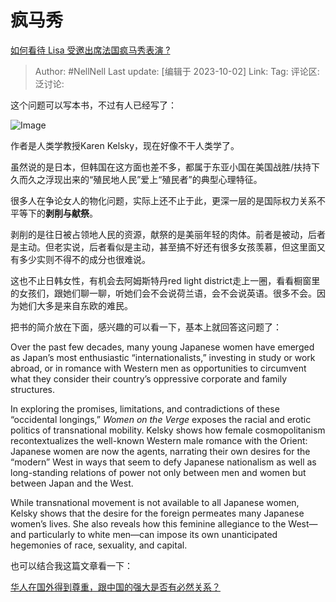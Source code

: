 # 疯马秀

[如何看待 Lisa 受邀出席法国疯马秀表演 ?](https://www.zhihu.com/question/620893298/answer/3233759055)

> Author: #NellNell
> Last update: [编辑于 2023-10-02]
> Link:
> Tag:
> 评论区:
> 泛讨论:

这个问题可以写本书，不过有人已经写了：

![Image](https://picx.zhimg.com/50/v2-04b219b08d776e796d417194e10784ba_720w.jpg?source=1940ef5c)

作者是人类学教授Karen Kelsky，现在好像不干人类学了。

虽然说的是日本，但韩国在这方面也差不多，都属于东亚小国在美国战胜/扶持下久而久之浮现出来的“殖民地人民”爱上“殖民者”的典型心理特征。

很多人在争论女人的物化问题，实际上还不止于此，更深一层的是国际权力关系不平等下的**剥削与献祭**。

剥削的是往日被占领地人民的资源，献祭的是美丽年轻的肉体。前者是被动，后者是主动。但老实说，后者看似是主动，甚至搞不好还有很多女孩羡慕，但这里面又有多少实则不得不的成分也很难说。

这也不止日韩女性，有机会去阿姆斯特丹red light district走上一圈，看看橱窗里的女孩们，跟她们聊一聊，听她们会不会说荷兰语，会不会说英语。很多不会。因为她们大多是来自东欧的难民。

把书的简介放在下面，感兴趣的可以看一下，基本上就回答这问题了：

Over the past few decades, many young Japanese women have emerged as Japan’s most enthusiastic “internationalists,” investing in study or work abroad, or in romance with Western men as opportunities to circumvent what they consider their country’s oppressive corporate and family structures.

In exploring the promises, limitations, and contradictions of these “occidental longings,” *Women on the Verge* exposes the racial and erotic politics of transnational mobility. Kelsky shows how female cosmopolitanism recontextualizes the well-known Western male romance with the Orient: Japanese women are now the agents, narrating their own desires for the “modern” West in ways that seem to defy Japanese nationalism as well as long-standing relations of power not only between men and women but between Japan and the West.

While transnational movement is not available to all Japanese women, Kelsky shows that the desire for the foreign permeates many Japanese women’s lives. She also reveals how this feminine allegiance to the West—and particularly to white men—can impose its own unanticipated hegemonies of race, sexuality, and capital.

也可以结合我这篇文章看一下：

[华人在国外得到尊重，跟中国的强大是否有必然关系？](https://www.zhihu.com/question/30259695/answer/643592298?utm_psn=1692012531852398593)
